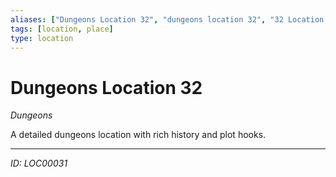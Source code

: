 ```yaml
---
aliases: ["Dungeons Location 32", "dungeons location 32", "32 Location Dungeons"]
tags: [location, place]
type: location
---
```


# Dungeons Location 32

*Dungeons*

A detailed dungeons location with rich history and plot hooks.

---
*ID: LOC00031*